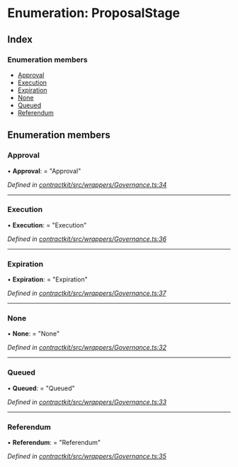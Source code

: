 # Enumeration: ProposalStage

## Index

### Enumeration members

* [Approval](_contractkit_src_wrappers_governance_.proposalstage.md#approval)
* [Execution](_contractkit_src_wrappers_governance_.proposalstage.md#execution)
* [Expiration](_contractkit_src_wrappers_governance_.proposalstage.md#expiration)
* [None](_contractkit_src_wrappers_governance_.proposalstage.md#none)
* [Queued](_contractkit_src_wrappers_governance_.proposalstage.md#queued)
* [Referendum](_contractkit_src_wrappers_governance_.proposalstage.md#referendum)

## Enumeration members

###  Approval

• **Approval**: = "Approval"

*Defined in [contractkit/src/wrappers/Governance.ts:34](https://github.com/celo-org/celo-monorepo/blob/master/packages/contractkit/src/wrappers/Governance.ts#L34)*

___

###  Execution

• **Execution**: = "Execution"

*Defined in [contractkit/src/wrappers/Governance.ts:36](https://github.com/celo-org/celo-monorepo/blob/master/packages/contractkit/src/wrappers/Governance.ts#L36)*

___

###  Expiration

• **Expiration**: = "Expiration"

*Defined in [contractkit/src/wrappers/Governance.ts:37](https://github.com/celo-org/celo-monorepo/blob/master/packages/contractkit/src/wrappers/Governance.ts#L37)*

___

###  None

• **None**: = "None"

*Defined in [contractkit/src/wrappers/Governance.ts:32](https://github.com/celo-org/celo-monorepo/blob/master/packages/contractkit/src/wrappers/Governance.ts#L32)*

___

###  Queued

• **Queued**: = "Queued"

*Defined in [contractkit/src/wrappers/Governance.ts:33](https://github.com/celo-org/celo-monorepo/blob/master/packages/contractkit/src/wrappers/Governance.ts#L33)*

___

###  Referendum

• **Referendum**: = "Referendum"

*Defined in [contractkit/src/wrappers/Governance.ts:35](https://github.com/celo-org/celo-monorepo/blob/master/packages/contractkit/src/wrappers/Governance.ts#L35)*
